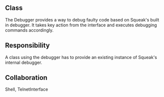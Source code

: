 Class
--------------------------------------------------------------------------------
The Debugger provides a way to debug faulty code
based on Squeak's built in debugger. It takes key action
from the interface and executes debugging commands 
accordingly.

Responsibility
--------------------------------------------------------------------------------
A class using the debugger has to provide an existing
instance of Squeak's internal debugger.

Collaboration
--------------------------------------------------------------------------------
Shell, TelnetInterface